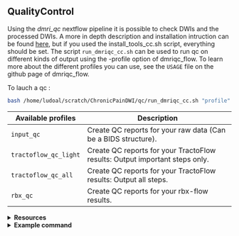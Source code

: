 
## QualityControl
Using the *dmri_qc* nextflow pipeline it is possible to check DWIs and the processed DWIs. A more in depth description and installation intruction can be found [here](https://scil-documentation.readthedocs.io/en/latest), but if you used the install_tools_cc.sh script, everything should be set. 
The script `run_dmriqc_cc.sh` can be used to run qc on different kinds of output using the -profile option of dmriqc_flow. To learn more about the different profiles you can use, see the `USAGE` file on the github page of dmriqc_flow.

To lauch a qc :
```bash
bash /home/ludoal/scratch/ChronicPainDWI/qc/run_dmriqc_cc.sh "profile" "your_config.sh"
```
| **Available profiles**   |  **Description**                                             |
|--------------------------|--------------------------------------------------------------|
| `input_qc` |  Create QC reports for your raw data (Can be a BIDS structure).    |
| `tractoflow_qc_light` |  Create QC reports for your TractoFlow results: Output important steps only. |
| `tractoflow_qc_all` |  Create QC reports for your TractoFlow results: Output all steps.  |
| `rbx_qc` |  Create QC reports for your rbx-flow results. |



<details><summary><b>Resources</b></summary>
  
  * [Github repository for python](https://github.com/scilus/dmriqcpy)
  * [Github repository for nextflow](https://github.com/scilus/dmriqc_flow)
</details>


<details><summary><b>Example command</b></summary>

`run_dmriqc_cc.sh`  on tractoflow outputs :
```
sbatch /home/ChronicPainDWI/qc/run_dmriqc_cc.sh tractoflow_qc_all

```

</details>



